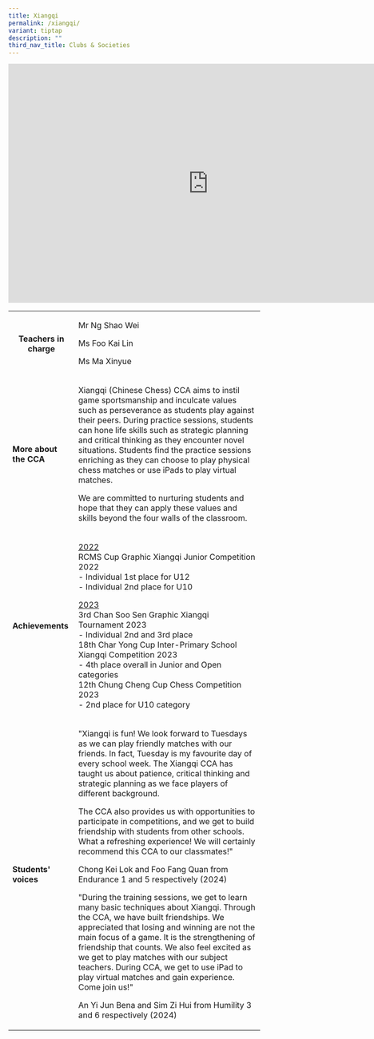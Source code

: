 ```yaml
---
title: Xiangqi
permalink: /xiangqi/
variant: tiptap
description: ""
third_nav_title: Clubs & Societies
---
```

<div class="iframe-wrapper">
<iframe height="479" width="800" allowfullscreen="true" frameborder="0" src="https://docs.google.com/presentation/d/e/2PACX-1vT0Nf08WOiIWv0T1JGRyGwcYJN7A7Sm_uwKUdixh4O1rwu_haF2gBI-RV0HZPBmHtVEQaj8Vk1W4Xdu/embed?start=true&amp;loop=true&amp;delayms=3000"></iframe>
</div>
<p></p>
<table style="minWidth: 50px">
<colgroup>
<col>
<col>
</colgroup>
<tbody>
<tr>
<th rowspan="1" colspan="1">
<p><strong>Teachers in charge</strong>
</p>
<p></p>
</th>
<td rowspan="1" colspan="1">
<p>Mr Ng Shao Wei</p>
<p>Ms Foo Kai Lin</p>
<p>Ms Ma Xinyue</p>
</td>
</tr>
<tr>
<td rowspan="1" colspan="1">
<p><strong>More about the CCA</strong>
</p>
</td>
<td rowspan="1" colspan="1">
<p>Xiangqi (Chinese Chess) CCA aims to instil game sportsmanship and inculcate
values such as perseverance as students play against their peers. During
practice sessions, students can hone life skills such as strategic planning
and critical thinking as they encounter novel situations. Students find
the practice sessions enriching as they can choose to play physical chess
matches or use iPads to play virtual matches.</p>
<p>We are committed to nurturing students and hope that they can apply these
values and skills beyond the four walls of the classroom.</p>
</td>
</tr>
<tr>
<td rowspan="1" colspan="1">
<p><strong>Achievements</strong>
</p>
</td>
<td rowspan="1" colspan="1">
<p><u>2022</u>
<br>RCMS Cup Graphic Xiangqi Junior Competition 2022
<br>- Individual 1st place for U12
<br>- Individual 2nd place for U10</p>
<p><u>2023</u>
<br>3rd Chan Soo Sen Graphic Xiangqi Tournament 2023
<br>- Individual 2nd and 3rd place
<br>18th Char Yong Cup Inter-Primary School Xiangqi Competition 2023
<br>- 4th place overall in Junior and Open categories
<br>12th Chung Cheng Cup Chess Competition 2023
<br>- 2nd place for U10 category</p>
<p></p>
</td>
</tr>
<tr>
<td rowspan="1" colspan="1">
<p><strong>Students' voices</strong>
</p>
</td>
<td rowspan="1" colspan="1">
<p>"Xiangqi is fun! We look forward to Tuesdays as we can play friendly matches
with our friends. In fact, Tuesday is my favourite day of every school
week. The Xiangqi CCA has taught us about patience, critical thinking and
strategic planning as we face players of different background.</p>
<p>The CCA also provides us with opportunities to participate in competitions,
and we get to build friendship with students from other schools. What a
refreshing experience! We will certainly recommend this CCA to our classmates!"</p>
<p></p>
<p>Chong Kei Lok and Foo Fang Quan from Endurance 1 and 5 respectively (2024)</p>
<p></p>
<p>"During the training sessions, we get to learn many basic techniques about
Xiangqi. Through the CCA, we have built friendships. We appreciated that
losing and winning are not the main focus of a game. It is the strengthening
of friendship that counts. We also feel excited as we get to play matches
with our subject teachers. During CCA, we get to use iPad to play virtual
matches and gain experience. Come join us!"</p>
<p></p>
<p>An Yi Jun Bena and Sim Zi Hui from Humility 3 and 6 respectively (2024)</p>
</td>
</tr>
</tbody>
</table>
<p></p>